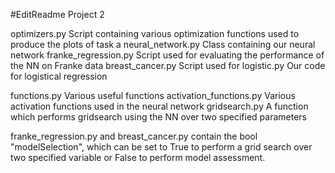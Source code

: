 #EditReadme
Project 2

optimizers.py            Script containing various optimization functions used to produce the plots of task a
neural_network.py        Class containing our neural network
franke_regression.py     Script used for evaluating the performance of the NN on Franke data
breast_cancer.py         Script used for 
logistic.py              Our code for logistical regression

functions.py             Various useful functions 
activation_functions.py  Various activation functions used in the neural network
gridsearch.py            A function which performs gridsearch using the NN over two specified parameters

franke_regression.py and breast_cancer.py contain the bool "modelSelection", which can be set to True to perform
a grid search over two specified variable or False to perform model assessment. 

